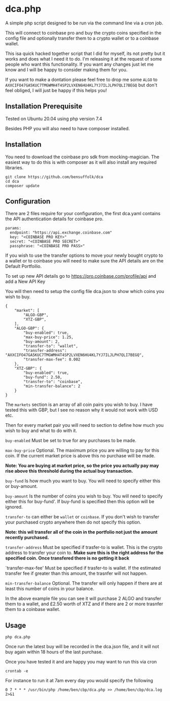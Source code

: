 # dca.php
A simple php script designed to be run via the command line via a cron job.

This will connect to coinbase pro and buy the crypto coins specified in the config file and optionally transfer them to a crypto wallet or to a coinbase wallet.

This isa quick hacked together script that I did for myself, its not pretty but it works and does what I need it to do. I'm releasing it at the request of some people who want this functionality. If you want any changes just let me know and I will be happy to consider making them for you.

If you want to make a dontation please feel free to drop me some `ALGO` to `AXXCIFO47GA5KUC7TMGWMH4T4SP2LVXEN6HU4KL7YJ7ILJLPH7QLI7BEGQ` but don't feel obliged, I will just be happy if this helps you!


## Installation Prerequisite

Tested on Ubuntu 20.04 using php version 7.4

Besides PHP you will also need to have composer installed.


## Installation

You need to download the coinbase pro sdk from mocking-magician. The easiest way to do this is with composer as it will also install any required libraries.

```shell
git clone https://github.com/bensuffolk/dca
cd dca
composer update
```

## Configuration

There are 2 files require for your configuration, the first dca.yaml contains the API authentication details for coinbase pro. 

```
params:
  endpoint: "https://api.exchange.coinbase.com"
  key: "<COINBASE PRO KEY>"
  secret: "<COINBASE PRO SECRET>"
  passphrase: "<COINBASE PRO PASS>"
```

If you wish to use the transfer options to move your newly bought crypto to a wallet or to coinbase you will need to make sure the API details are on the Default Portfoilio.

To set up new API details go to https://pro.coinbase.com/profile/api and add a New API Key

You will then need to setup the config file dca.json to show which coins you wish to buy.

```
{
    "market": [
        "ALGO-GBP",
        "XTZ-GBP",
    ],
    "ALGO-GBP": {
        "buy-enabled": true,
        "max-buy-price": 1.25,
        "buy-amount": 2,
        "transfer-to": "wallet",
        "transfer-address": "AXXCIFO47GA5KUC7TMGWMH4T4SP2LVXEN6HU4KL7YJ7ILJLPH7QLI7BEGQ",
        "transfer-max-fee": 0.002
    },
    "XTZ-GBP": {
        "buy-enabled": true,
        "buy-fund": 2.50,
        "transfer-to": "coinbase",
        "min-transfer-balance": 2
    }
}
```

The `markets` section is an array of all coin pairs you wish to buy. I have tested this with GBP, but I see no reason why it would not work with USD etc.

Then for every market pair you will need to section to define how much you wish to buy and what to do with it. 

`buy-enabled` Must be set to true for any purchases to be made.

`max-buy-price` Optional. The maximum price you are willing to pay for this coin. If the current market price is above this no purchase will be made. 

**Note: You are buying at market price, so the price you actually pay may rise above this threshold during the actual buy transaction.** 

`buy-fund` Is how much you want to buy. You will need to specify either this or buy-amount.

`buy-amount` Is the number of coins you wish to buy. You will need to specify either this for buy-fund'. If buy-fund is specified then this option will be ignored.

`transfer-to` can either be `wallet` or `coinbase`. If you don't wish to transfer your purchased crypto anywhere then do not specify this option.

**Note: this wil transfer all of the coin in the portfolio not just the amount recently purchased.**

`transfer-address` Must be specified if trasfer-to is wallet. This is the crypto address to transfer your coin to. **Make sure this is the right address for the specified coin. Once transfered there is no getting it back**

`transfer-max-fee' Must be specified if trasfer-to is wallet. If the estimated transfer fee if greater than this amount, the trasnfer will not happen. 

`min-transfer-balance` Optional. The transfer will only happen if there are at least this number of coins in your balance.

In the above example file you can see it will purchase 2 ALGO and transfer them to a wallet, and £2.50 worth of XTZ and if there are 2 or more trasnfer them to a coinbase wallet.


## Usage

```shell
php dca.php
```

Once run the latest buy will be recorded in the dca.json file, and it will not buy again within 18 hours of the last purchase.

Once you have tested it and are happy you may want to run this via cron

```shell
crontab -e
```

For instance to run it at 7am every day you would specify the following

```
0 7 * * * /usr/bin/php /home/ben/cbp/dca.php >> /home/ben/cbp/dca.log 2>&1
```

